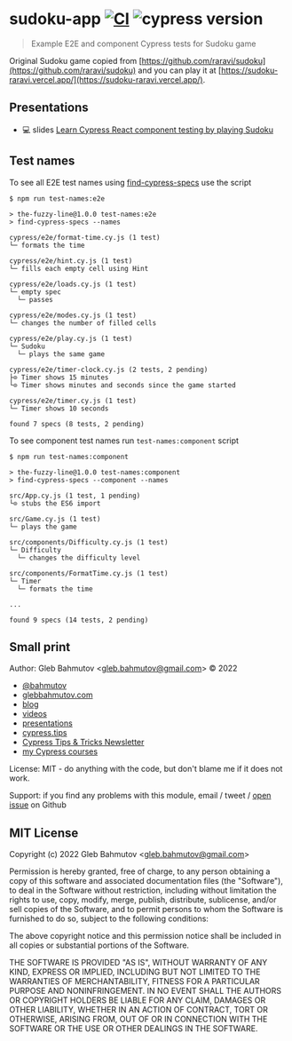 # sudoku-app [![CI](https://github.com/bahmutov/the-fuzzy-line/actions/workflows/ci.yml/badge.svg?branch=main)](https://github.com/bahmutov/the-fuzzy-line/actions/workflows/ci.yml) ![cypress version](https://img.shields.io/badge/cypress-12.16.0-brightgreen)

> Example E2E and component Cypress tests for Sudoku game

Original Sudoku game copied from [https://github.com/raravi/sudoku](https://github.com/raravi/sudoku) and you can play it at [https://sudoku-raravi.vercel.app/](https://sudoku-raravi.vercel.app/).

## Presentations

- 💻 slides [Learn Cypress React component testing by playing Sudoku](https://slides.com/bahmutov/sudoku-confoo)

## Test names

To see all E2E test names using [find-cypress-specs](https://github.com/bahmutov/find-cypress-specs) use the script

```
$ npm run test-names:e2e

> the-fuzzy-line@1.0.0 test-names:e2e
> find-cypress-specs --names

cypress/e2e/format-time.cy.js (1 test)
└─ formats the time

cypress/e2e/hint.cy.js (1 test)
└─ fills each empty cell using Hint

cypress/e2e/loads.cy.js (1 test)
└─ empty spec
  └─ passes

cypress/e2e/modes.cy.js (1 test)
└─ changes the number of filled cells

cypress/e2e/play.cy.js (1 test)
└─ Sudoku
  └─ plays the same game

cypress/e2e/timer-clock.cy.js (2 tests, 2 pending)
├⊙ Timer shows 15 minutes
└⊙ Timer shows minutes and seconds since the game started

cypress/e2e/timer.cy.js (1 test)
└─ Timer shows 10 seconds

found 7 specs (8 tests, 2 pending)
```

To see component test names run `test-names:component` script

```
$ npm run test-names:component

> the-fuzzy-line@1.0.0 test-names:component
> find-cypress-specs --component --names

src/App.cy.js (1 test, 1 pending)
└⊙ stubs the ES6 import

src/Game.cy.js (1 test)
└─ plays the game

src/components/Difficulty.cy.js (1 test)
└─ Difficulty
  └─ changes the difficulty level

src/components/FormatTime.cy.js (1 test)
└─ Timer
  └─ formats the time

...

found 9 specs (14 tests, 2 pending)
```

## Small print

Author: Gleb Bahmutov &lt;gleb.bahmutov@gmail.com&gt; &copy; 2022

- [@bahmutov](https://twitter.com/bahmutov)
- [glebbahmutov.com](https://glebbahmutov.com)
- [blog](https://glebbahmutov.com/blog)
- [videos](https://www.youtube.com/glebbahmutov)
- [presentations](https://slides.com/bahmutov)
- [cypress.tips](https://cypress.tips)
- [Cypress Tips & Tricks Newsletter](https://cypresstips.substack.com/)
- [my Cypress courses](https://cypress.tips/courses)

License: MIT - do anything with the code, but don't blame me if it does not work.

Support: if you find any problems with this module, email / tweet /
[open issue](https://github.com/bahmutov/the-fuzzy-line/issues) on Github

## MIT License

Copyright (c) 2022 Gleb Bahmutov &lt;gleb.bahmutov@gmail.com&gt;

Permission is hereby granted, free of charge, to any person
obtaining a copy of this software and associated documentation
files (the "Software"), to deal in the Software without
restriction, including without limitation the rights to use,
copy, modify, merge, publish, distribute, sublicense, and/or sell
copies of the Software, and to permit persons to whom the
Software is furnished to do so, subject to the following
conditions:

The above copyright notice and this permission notice shall be
included in all copies or substantial portions of the Software.

THE SOFTWARE IS PROVIDED "AS IS", WITHOUT WARRANTY OF ANY KIND,
EXPRESS OR IMPLIED, INCLUDING BUT NOT LIMITED TO THE WARRANTIES
OF MERCHANTABILITY, FITNESS FOR A PARTICULAR PURPOSE AND
NONINFRINGEMENT. IN NO EVENT SHALL THE AUTHORS OR COPYRIGHT
HOLDERS BE LIABLE FOR ANY CLAIM, DAMAGES OR OTHER LIABILITY,
WHETHER IN AN ACTION OF CONTRACT, TORT OR OTHERWISE, ARISING
FROM, OUT OF OR IN CONNECTION WITH THE SOFTWARE OR THE USE OR
OTHER DEALINGS IN THE SOFTWARE.
